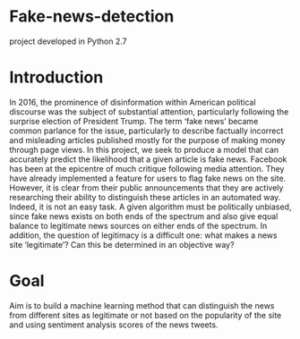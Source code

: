 # Fake-news-detection
project developed in Python 2.7

# Introduction 

In 2016, the prominence of disinformation within American political discourse was the subject of substantial attention, particularly following the surprise election of President Trump. The term ‘fake news’ became common parlance for the issue, particularly to describe factually incorrect and misleading articles published mostly for the purpose of making money through page views. In this project, we seek to produce a model that can accurately predict the likelihood that a given article is fake news.
Facebook has been at the epicentre of much critique following media attention. They have already implemented a feature for users to flag fake news on the site. However, it is clear from their public announcements that they are actively researching their ability to distinguish these articles in an automated way. Indeed, it is not an easy task. A given algorithm must be politically unbiased, since fake news exists on both ends of the spectrum and also give equal balance to legitimate news sources on either ends of the spectrum. In addition, the question of legitimacy is a difficult one: what makes a news site ‘legitimate’? Can this be determined in an objective way?

# Goal 

Aim is to build a machine learning method that can distinguish the news from different sites as legitimate or not based on the popularity of the site and using sentiment analysis scores of the news tweets.

